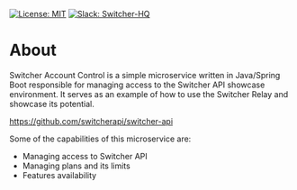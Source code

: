 [![License: MIT](https://img.shields.io/badge/License-MIT-yellow.svg)](https://opensource.org/licenses/MIT)
[![Slack: Switcher-HQ](https://img.shields.io/badge/slack-@switcher/hq-blue.svg?logo=slack)](https://switcher-hq.slack.com/)

# About
Switcher Account Control is a simple microservice written in Java/Spring Boot responsible for managing access to the Switcher API showcase environment.
It serves as an example of how to use the Switcher Relay and showcase its potential.

https://github.com/switcherapi/switcher-api

Some of the capabilities of this microservice are:
- Managing access to Switcher API
- Managing plans and its limits
- Features availability